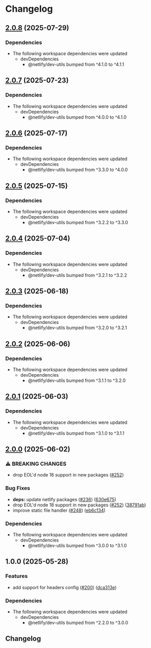 # Changelog

## [2.0.8](https://github.com/netlify/primitives/compare/headers-v2.0.7...headers-v2.0.8) (2025-07-29)


### Dependencies

* The following workspace dependencies were updated
  * devDependencies
    * @netlify/dev-utils bumped from ^4.1.0 to ^4.1.1

## [2.0.7](https://github.com/netlify/primitives/compare/headers-v2.0.6...headers-v2.0.7) (2025-07-23)


### Dependencies

* The following workspace dependencies were updated
  * devDependencies
    * @netlify/dev-utils bumped from ^4.0.0 to ^4.1.0

## [2.0.6](https://github.com/netlify/primitives/compare/headers-v2.0.5...headers-v2.0.6) (2025-07-17)


### Dependencies

* The following workspace dependencies were updated
  * devDependencies
    * @netlify/dev-utils bumped from ^3.3.0 to ^4.0.0

## [2.0.5](https://github.com/netlify/primitives/compare/headers-v2.0.4...headers-v2.0.5) (2025-07-15)


### Dependencies

* The following workspace dependencies were updated
  * devDependencies
    * @netlify/dev-utils bumped from ^3.2.2 to ^3.3.0

## [2.0.4](https://github.com/netlify/primitives/compare/headers-v2.0.3...headers-v2.0.4) (2025-07-04)


### Dependencies

* The following workspace dependencies were updated
  * devDependencies
    * @netlify/dev-utils bumped from ^3.2.1 to ^3.2.2

## [2.0.3](https://github.com/netlify/primitives/compare/headers-v2.0.2...headers-v2.0.3) (2025-06-18)


### Dependencies

* The following workspace dependencies were updated
  * devDependencies
    * @netlify/dev-utils bumped from ^3.2.0 to ^3.2.1

## [2.0.2](https://github.com/netlify/primitives/compare/headers-v2.0.1...headers-v2.0.2) (2025-06-06)


### Dependencies

* The following workspace dependencies were updated
  * devDependencies
    * @netlify/dev-utils bumped from ^3.1.1 to ^3.2.0

## [2.0.1](https://github.com/netlify/primitives/compare/headers-v2.0.0...headers-v2.0.1) (2025-06-03)


### Dependencies

* The following workspace dependencies were updated
  * devDependencies
    * @netlify/dev-utils bumped from ^3.1.0 to ^3.1.1

## [2.0.0](https://github.com/netlify/primitives/compare/headers-v1.0.0...headers-v2.0.0) (2025-06-02)


### ⚠ BREAKING CHANGES

* drop EOL'd node 18 support in new packages ([#252](https://github.com/netlify/primitives/issues/252))

### Bug Fixes

* **deps:** update netlify packages ([#236](https://github.com/netlify/primitives/issues/236)) ([630e675](https://github.com/netlify/primitives/commit/630e675822ece3d4bca58673b0a899f5a6c06bd9))
* drop EOL'd node 18 support in new packages ([#252](https://github.com/netlify/primitives/issues/252)) ([38791ab](https://github.com/netlify/primitives/commit/38791ab91dcbf1f05093ba123eaccdf960a2d6e7))
* improve static file handler ([#248](https://github.com/netlify/primitives/issues/248)) ([eb6c134](https://github.com/netlify/primitives/commit/eb6c134965a1653b3f3bebd9ec44df334589551e))


### Dependencies

* The following workspace dependencies were updated
  * devDependencies
    * @netlify/dev-utils bumped from ^3.0.0 to ^3.1.0

## 1.0.0 (2025-05-28)


### Features

* add support for headers config ([#200](https://github.com/netlify/primitives/issues/200)) ([dca313e](https://github.com/netlify/primitives/commit/dca313ec82980231724a2d801bcc739df1d27924))


### Dependencies

* The following workspace dependencies were updated
  * devDependencies
    * @netlify/dev-utils bumped from ^2.2.0 to ^3.0.0

## Changelog

